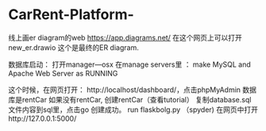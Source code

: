 # CarRent-Platform-
线上画er diagram的web
https://app.diagrams.net/
在这个网页上可以打开new_er.drawio 这个是最终的ER diagram.

数据库启动：
打开manager—osx 
在manage servers里 ：
make MySQL and Apache Web Server as RUNNING

这个时候，在网页打开： http://localhost/dashboard/，点击phpMyAdmin
数据库是rentCar
如果没有rentCar, 创建rentCar（查看tutorial）
复制database.sql 文件内容到sql里，点击go
创建成功。
run flaskbolg.py      （spyder)
在网页中打开http://127.0.0.1:5000/
